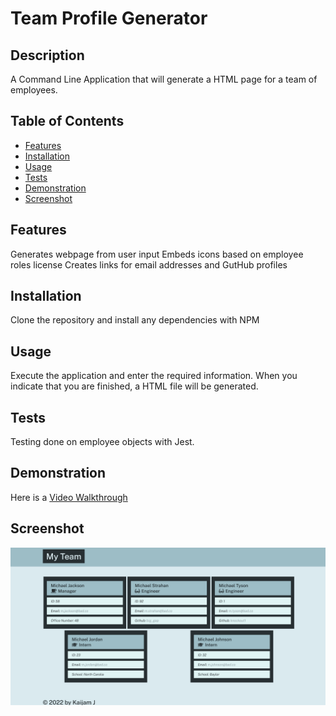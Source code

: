 # Team Profile Generator

## Description
A Command Line Application that will generate a HTML page for a team of employees.

  ## Table of Contents
* [Features](#features)
* [Installation](#installation)
* [Usage](#usage)
* [Tests](#tests)
* [Demonstration](#demonstration)
* [Screenshot](#screenshot)

## Features
Generates webpage from user input
Embeds icons based on employee roles license
Creates links for email addresses and GutHub profiles

## Installation
Clone the repository and install any dependencies with NPM

## Usage
Execute the application and enter the required information.
When you indicate that you are finished, a HTML file will be generated.

## Tests
Testing done on employee objects with Jest.

## Demonstration
Here is a [Video Walkthrough](https://drive.google.com/file/d/1Czy1IuNJYozFk8F3Rj9cc33BCjQn4yiw/view)

## Screenshot
![Here is a screenshot of the webpage generated from user input](./screenshot.png)
